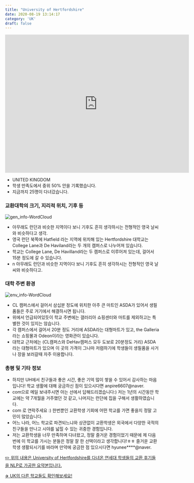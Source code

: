 ```yaml
---
title: "University of Hertfordshire"
date: 2020-08-19 13:14:17
category: 'UK'
draft: false
---
```


<iframe
width="600"
height="450"
frameborder="0" style="border:0"
src="https://www.google.com/maps/embed/v1/place?key=AIzaSyC9e1AME-pVmWC4hBpFdu5S4dKzyepa3HQ&q=University+of+Hertfordshire&center=51.7613666,-0.2482209&zoom=14" allowfullscreen>
</iframe>

* UNITED KINGDOM
* 학생 만족도에서 중위 50% 안을 기록했습니다.
* 지금까지 25명이 다녀갔습니다. 

### 교환대학의 크기, 지리적 위치, 기후 등

![gen_info-WordCloud](../univ_wordclouds_okt/gen_info/GB000032_gen_info_okt.png)

* 아무래도 런던과 비슷한 지역이다 보니 기후도 흔히 생각하시는 전형적인 영국 날씨와 비슷하다고 생각.
* 영국 런던 북쪽에 Hatfield 라는 지역에 위치해 있는 Hertfordshire 대학교는 College Lane과 De Haviland라는 두 개의 캠퍼스로 나누어져 있습니다.
* 학교는 College Lane, De Havilland라는 두 캠퍼스로 이루어져 있는데, 걸어서 15분 정도에 갈 수 있습니다.
* n 아무래도 런던과 비슷한 지역이다 보니 기후도 흔히 생각하시는 전형적인 영국 날씨와 비슷하다고.


### 대학 주변 환경

![env_info-WordCloud](../univ_wordclouds_okt/env_info/GB000032_env_info_okt.png)

* CL 캠퍼스에서 걸어서 삼십분 정도에 위치한 아주 큰 마트인 ASDA가 있어서 생필품들은 주로 거기에서 해결하시면 됩니다.
* 위에서 언급되어있듯이 학교 주변에는 갤러리아 쇼핑센터와 마트를 제외하고는 특별한 것이 있지는 않습니다.
* 각 캠퍼스에서 걸어서 20분 정도 거리에 ASDA라는 대형마트가 있고, the Galleria라는 쇼핑몰과 Odeon이라는 영화관이 있습니다.
* 대학교 근처에는 (CL캠퍼스와 DeHav캠퍼스 모두 도보로 20분정도 거리) ASDA라는 대형마트가 있으며 이 곳의 가격이 그나마 저렴하기에 학생들이 생필품을 사거나 장을 보러갈때 자주 이용합니다.


### 총평 및 기타 정보 
* 하지만 UH에서 친구들과 좋은 시간, 좋은 기억 많이 쌓을 수 있어서 감사하는 마음입니다! 학교 생활에 대해 궁금하신 점이 있으시다면 anpire6607@naver.
* com으로 메일 보내주시면 아는 선에서 답해드리겠습니다:) 저는 1년의 시간동안 학교에는 약 7개월을 거주했던 것 같고, 나머지는 런던에 집을 구해서 생활하였습니다.
* com 로 연락주세요 :) 한번뿐인 교환학생 기회에 어떤 학교를 가면 좋을지 정말 고민이 많았습니다.
* 어느 나라, 어느 학교로 파견되느냐와 상관없이 교환학생은 외국에서 다양한 국적의 친구들을 만나고 시야를 넓힐 수 있는 귀중한 경험입니다.
* 저는 교환학생을 너무 만족하며 다녀왔고, 정말 즐거운 경험이었기 때문에 제 다음 번에 이 학교를 가시는 분들은 정말 잘 한 선택이라고 생각합니다!ㅎㅎ 즐거운 교환학생 생활되시기를 바라며 만약에 궁금한 점 있으시다면 hyunee****@naver.


[✏️ 위의 내용은 University of Hertfordshire를 다녀온 연세대 학생들의 교환 후기들을 NLP로 가공한 요약본입니다.](http://oia.yonsei.ac.kr/partner/expReport.asp?ucode=GB000032&bgbn=A)

[✈️ UK의 다른 학교들도 확인해보세요!](https://yonsei-exchange.netlify.app/?category=UK)
